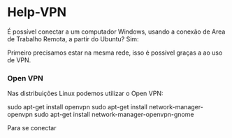 # Help-VPN

É possível conectar a um computador Windows, usando a conexão de Area de Trabalho Remota, a partir do Ubuntu? Sim:

Primeiro precisamos estar na mesma rede, isso é possível graças a ao uso de VPN. 

### Open VPN

Nas distribuições Linux podemos utilizar o Open VPN:

  sudo apt-get install openvpn
  sudo apt-get install network-manager-openvpn
  sudo apt-get install network-manager-openvpn-gnome
  
 Para se conectar 
